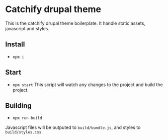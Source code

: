 # Catchify drupal theme
This is the catchify drupal theme boilerplate. It handle static assets, javascript and styles.

## Install
* `npm i`

## Start
* `npm start` This script will watch any changes to the project and build the project.

## Building
* `npm run build`

Javascript files will be outputed to `build/bundle.js`, and styles to `build/styles.css`